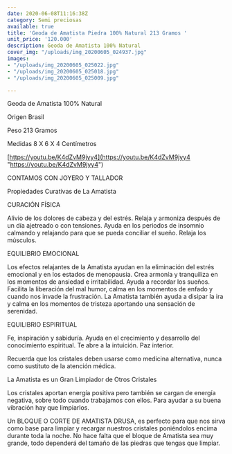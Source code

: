 ```yaml
---
date: 2020-06-08T11:16:38Z
category: Semi preciosas
available: true
title: 'Geoda de Amatista Piedra 100% Natural 213 Gramos '
unit_price: '120.000'
description: Geoda de Amatista 100% Natural
cover_img: "/uploads/img_20200605_024937.jpg"
images:
- "/uploads/img_20200605_025022.jpg"
- "/uploads/img_20200605_025018.jpg"
- "/uploads/img_20200605_025009.jpg"

---
```

Geoda de Amatista 100% Natural

Origen Brasil 

Peso 213 Gramos 

Medidas 8 X 6 X 4 Centímetros

[https://youtu.be/K4dZvM9jyy4](https://youtu.be/K4dZvM9jyy4 "https://youtu.be/K4dZvM9jyy4")

CONTAMOS CON JOYERO Y TALLADOR 

Propiedades Curativas de La Amatista

CURACIÓN FÍSICA

Alivio de los dolores de cabeza y del estrés. Relaja y armoniza después de un día ajetreado o con tensiones. Ayuda en los periodos de insomnio calmando y relajando para que se pueda conciliar el sueño. Relaja los músculos.

EQUILIBRIO EMOCIONAL

Los efectos relajantes de la Amatista ayudan en la eliminación del estrés emocional y en los estados de menopausia. Crea armonía y tranquiliza en los momentos de ansiedad e irritabilidad. Ayuda a recordar los sueños. Facilita la liberación del mal humor, calma en los momentos de enfado y cuando nos invade la frustración. La Amatista también ayuda a disipar la ira y calma en los momentos de tristeza aportando una sensación de serenidad.

EQUILIBRIO ESPIRITUAL

Fe, inspiración y sabiduría. Ayuda en el crecimiento y desarrollo del conocimiento espiritual. Te abre a la intuición. Paz interior.

Recuerda que los cristales deben usarse como medicina alternativa, nunca como sustituto de la atención médica.

La Amatista es un Gran Limpiador de Otros Cristales

Los cristales aportan energía positiva pero también se cargan de energía negativa, sobre todo cuando trabajamos con ellos. Para ayudar a su buena vibración hay que limpiarlos.

Un BLOQUE O CORTE DE AMATISTA DRUSA, es perfecto para que nos sirva como base para limpiar y recargar nuestros cristales poniéndolos encima durante toda la noche. No hace falta que el bloque de Amatista sea muy grande, todo dependerá del tamaño de las piedras que tengas que limpiar.